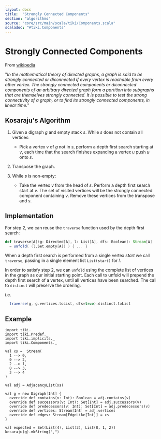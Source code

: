 ```yaml
---
layout: docs 
title:  "Strongly Connected Components"
section: "algorithms"
source: "core/src/main/scala/tiki/Components.scala"
scaladoc: "#tiki.Components"
---
```

# Strongly Connected Components

From [wikipedia](https://en.wikipedia.org/wiki/Strongly_connected_component)

"_In the mathematical theory of directed graphs, a graph is said to be strongly connected or diconnected if
 every vertex is reachable from every other vertex. The strongly connected components or diconnected
  components of an arbitrary directed graph form a partition into subgraphs that are 
  themselves strongly connected. It is possible to test the strong connectivity of a graph, 
  or to find its strongly connected components, in linear time._"

## Kosaraju's Algorithm


1. Given a digraph _g_ and empty stack _s_.  While _s_ does not contain all vertices:

    - Pick a vertex _v_ of _g_ not in _s_, perform a depth first search starting at _v_,
    each time that the search finishes expanding a vertex _u_ push _u_ onto _s_.
    
2. Transpose the graph.

3. While _s_ is non-empty:

    - Take the vertex _v_ from the head of _s_. Perform a depth first search start at _v_.
    The set of visited vertices will be the strongly connected component containing _v_.
    Remove these vertices from the transpose and _s_.
  

## Implementation

For step 2, we can reuse the `traverse` function used by the depth first search:

```scala
def traverse[A](g: Directed[A], l: List[A], dfs: Boolean): Stream[A]
  = unfold( (l,Set.empty[A]) ) { ... }
```

When a depth first search is performed from a single vertex _start_ we call `traverse`, passing
in a single element list `List(start)` for _l_. 

In order to satisfy step 2, we can `unfold` using the complete list of vertices in the graph
as our initial starting point. Each call to unfold will prepend the depth first search of a vertex,
until all vertices have been searched. The call to `distinct` will preserve the ordering.

i.e.
```scala
  traverse(g, g.vertices.toList, dfs=true).distinct.toList
 ```

## Example

```tut
import tiki._
import tiki.Predef._
import tiki.implicits._
import tiki.Components._

val xs =  Stream(
  1 --> 0,
  0 --> 2,
  2 --> 1,
  0 --> 3,
  3 --> 4
)

val adj = AdjacencyList(xs)

val g = new Digraph[Int] {
  override def contains(v: Int): Boolean = adj.contains(v)
  override def successors(v: Int): Set[Int] = adj.successors(v)
  override def predecessors(v: Int): Set[Int] = adj.predecessors(v)
  override def vertices: Stream[Int] = adj.vertices
  override def edges: Stream[EdgeLike[Int]] = xs
}

val expected = Set(List(4), List(3), List(0, 1, 2))
kosaraju(g).mkString(",")
```

